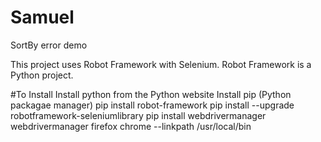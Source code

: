 # Samuel
SortBy error demo

This project uses Robot Framework with Selenium. Robot Framework is a Python project.

#To Install
Install python from the Python website
Install pip (Python packagae manager)
pip install robot-framework
pip install --upgrade robotframework-seleniumlibrary
pip install webdrivermanager
webdrivermanager firefox chrome --linkpath /usr/local/bin
